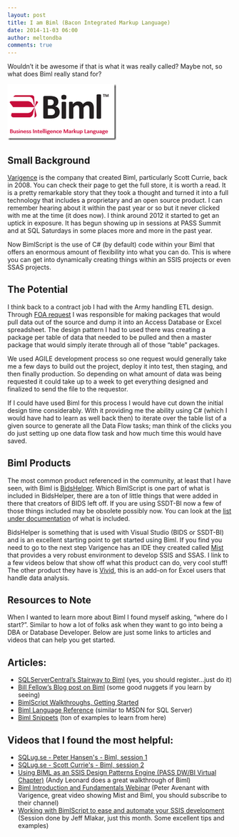 ```yaml
---
layout: post
title: I am Biml (Bacon Integrated Markup Language)
date: 2014-11-03 06:00
author: meltondba
comments: true
---
```


Wouldn’t it be awesome if that is what it was really called? Maybe not, so what does Biml really stand for?

![](/img/bimllogo.png)

## Small Background

<a href="http://www.varigence.com/Company" target="_blank">Varigence</a> is the company that created Biml, particularly Scott Currie, back in 2008. You can check their page to get the full store, it is worth a read. It is a pretty remarkable story that they took a thought and turned it into a full technology that includes a proprietary and an open source product. I can remember hearing about it within the past year or so but it never clicked with me at the time (it does now). I think around 2012 it started to get an uptick in exposure. It has begun showing up in sessions at PASS Summit and at SQL Saturdays in some places more and more in the past year.

Now BimlScript is the use of C# (by default) code within your Biml that offers an enormous amount of flexibility into what you can do. This is where you can get into dynamically creating things within an SSIS projects or even SSAS projects.

## The Potential

I think back to a contract job I had with the Army handling ETL design. Through <a href="http://www.foia.gov/how-to.html" target="_blank">FOA request</a> I was responsible for making packages that would pull data out of the source and dump it into an Access Database or Excel spreadsheet. The design pattern I had to used there was creating a package per table of data that needed to be pulled and then a master package that would simply iterate through all of those “table” packages.

We used AGILE development process so one request would generally take me a few days to build out the project, deploy it into test, then staging, and then finally production. So depending on what amount of data was being requested it could take up to a week to get everything designed and finalized to send the file to the requestor.

If I could have used Biml for this process I would have cut down the initial design time considerably. With it providing me the ability using C# (which I would have had to learn as well back then) to iterate over the table list of a given source to generate all the Data Flow tasks; man think of the clicks you do just setting up one data flow task and how much time this would have saved.

## Biml Products

The most common product referenced in the community, at least that I have seen, with Biml is <a href="http://bidshelper.codeplex.com" target="_blank">BidsHelper</a>. Which BimlScript is one part of what is included in BidsHelper, there are a ton of little things that were added in there that creators of BIDS left off. If you are using SSDT-BI now a few of those things included may be obsolete possibly now. You can look at the <a href="http://bidshelper.codeplex.com/documentation" target="_blank">list under documentation</a> of what is included.

BidsHelper is something that is used with Visual Studio (BIDS or SSDT-BI) and is an excellent starting point to get started using Biml. If you find you need to go to the next step Varigence has an IDE they created called <a href="http://www.varigence.com/Products/Mist/Capabilities" target="_blank">Mist</a> that provides a very robust environment to develop SSIS and SSAS. I link to a few videos below that show off what this product can do, very cool stuff! The other product they have is <a href="http://www.varigence.com/Products/Vivid/Features" target="_blank">Vivid</a>, this is an add-on for Excel users that handle data analysis.

## Resources to Note

When I wanted to learn more about Biml I found myself asking, “where do I start?”. Similar to how a lot of folks ask when they want to go into being a DBA or Database Developer. Below are just some links to articles and videos that can help you get started.

## Articles:

- <a href="http://www.sqlservercentral.com/stairway/100550/" target="_blank">SQLServerCentral’s Stairway to Biml</a> (yes, you should register…just do it)
- <a href="http://billfellows.blogspot.com/search/label/Biml" target="_blank">Bill Fellow’s Blog post on Biml</a> (some good nuggets if you learn by seeing)
- <a href="http://bimlscript.com/GetStarted/InitialWalkthroughs" target="_blank">BimlScript Walkthroughs, Getting Started</a>
- <a href="http://varigence.com/Documentation/Language/Element/AstRootNode" target="_blank">Biml Language Reference</a> (similar to MSDN for SQL Server)
- <a href="http://varigence.com/Documentation" target="_blank">Biml Snippets</a> (ton of examples to learn from here)

## Videos that I found the most helpful:

- <a href="http://youtu.be/YeUbFfNQ-9o" target="_blank">SQLug.se - Peter Hansen's - Biml, session 1</a>
- <a href="http://youtu.be/pzNIyjTrnSg" target="_blank">SQLug.se - Scott Currie's - Biml, session 2</a>
- <a href="http://youtu.be/YeZesq29d9U" target="_blank">Using BIML as an SSIS Design Patterns Engine (PASS DW/BI Virtual Chapter)</a> (Andy Leonard does a great walkthrough of Biml)
- <a href="http://youtu.be/6DiuJxb49Gs" target="_blank">Biml Introduction and Fundamentals Webinar</a> (Peter Avenant with Varigence, great video showing Mist and Biml, you should subscribe to their channel)
- <a href="http://youtu.be/NJdsV8hu74Y" target="_blank">Working with BimlScript to ease and automate your SSIS development</a> (Session done by Jeff Mlakar, just this month. Some excellent tips and examples)
